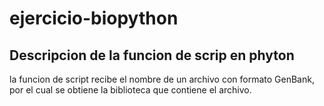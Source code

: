 # ejercicio-biopython
## Descripcion de la funcion de scrip en phyton 
la funcion de script recibe el nombre de un archivo con formato GenBank, por el cual se obtiene la biblioteca que contiene el archivo.
